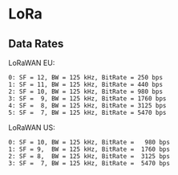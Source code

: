 # LoRa

## Data Rates

   LoRaWAN EU:
    
    0: SF = 12, BW = 125 kHz, BitRate = 250 bps
    1: SF = 11, BW = 125 kHz, BitRate = 440 bps
    2: SF = 10, BW = 125 kHz, BitRate = 980 bps
    3: SF =  9, BW = 125 kHz, BitRate = 1760 bps
    4: SF =  8, BW = 125 kHz, BitRate = 3125 bps
    5: SF =  7, BW = 125 kHz, BitRate = 5470 bps
  
  LoRaWAN US:
    
    0: SF = 10, BW = 125 kHz, BitRate =   980 bps
    1: SF = 9,  BW = 125 kHz, BitRate =  1760 bps
    2: SF = 8,  BW = 125 kHz, BitRate =  3125 bps
    3: SF =  7, BW = 125 kHz, BitRate =  5470 bps